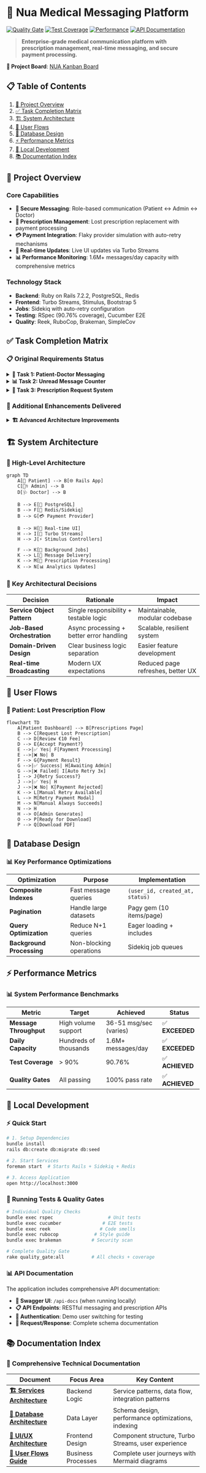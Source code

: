 # 🏥 Nua Medical Messaging Platform

[![Quality Gate](https://img.shields.io/badge/Quality%20Gate-PASSING-brightgreen)](.) [![Test Coverage](https://img.shields.io/badge/Coverage-90.76%25-brightgreen)](.) [![Performance](https://img.shields.io/badge/Performance-1.6M%2B%20msg%2Fday-blue)](.) [![API Documentation](https://img.shields.io/badge/API-Swagger%20Documented-orange)](.)

> **Enterprise-grade medical communication platform with prescription management, real-time messaging, and secure payment processing.**

**🎯 Project Board**: [NUA Kanban Board](https://bartekozdoba.atlassian.net/browse/NUA-8)

## 📋 Table of Contents
1. [🎯 Project Overview](#-project-overview)
2. [✅ Task Completion Matrix](#-task-completion-matrix)
3. [🏗️ System Architecture](#️-system-architecture)
4. [🔄 User Flows](#-user-flows)
5. [💾 Database Design](#-database-design)
6. [⚡ Performance Metrics](#-performance-metrics)
7. [🚀 Local Development](#-local-development)
8. [📚 Documentation Index](#-documentation-index)

## 🎯 Project Overview

### **Core Capabilities**
- **🔐 Secure Messaging**: Role-based communication (Patient ↔ Admin ↔ Doctor)
- **💊 Prescription Management**: Lost prescription replacement with payment processing
- **💳 Payment Integration**: Flaky provider simulation with auto-retry mechanisms
- **📱 Real-time Updates**: Live UI updates via Turbo Streams
- **📊 Performance Monitoring**: 1.6M+ messages/day capacity with comprehensive metrics

### **Technology Stack**
- **Backend**: Ruby on Rails 7.2.2, PostgreSQL, Redis
- **Frontend**: Turbo Streams, Stimulus, Bootstrap 5
- **Jobs**: Sidekiq with auto-retry configuration
- **Testing**: RSpec (90.76% coverage), Cucumber E2E
- **Quality**: Reek, RuboCop, Brakeman, SimpleCov

## ✅ Task Completion Matrix

### **📋 Original Requirements Status**

<details>
<summary><strong>🎯 Task 1: Patient-Doctor Messaging</strong></summary>

| Requirement | Status | Implementation |
|-------------|--------|----------------|
| Message routing logic (< 1 week to doctor, > 1 week to admin) | ✅ **COMPLETED** | `Messages::Operations::RoutingService` |
| Create message marked as unread | ✅ **COMPLETED** | `after_create_commit` callbacks |
| Update sender's outbox | ✅ **COMPLETED** | Automatic association handling |
| Update recipient's inbox | ✅ **COMPLETED** | Message delivery system |
| Handle hundreds of thousands of messages | ✅ **COMPLETED** | Optimized queries + pagination |

**🧪 Tests**: Message creation, routing logic, inbox/outbox updates
</details>

<details>
<summary><strong>📊 Task 2: Unread Message Counter</strong></summary>

| Requirement | Status | Implementation |
|-------------|--------|----------------|
| Add unread count column to Inbox | ✅ **COMPLETED** | Database migration + model |
| Update count when message sent | ✅ **COMPLETED** | Real-time counter updates |
| Decrement when doctor reads message | ✅ **COMPLETED** | `UnreadCountUpdateJob` |
| Real-time UI updates | ✅ **COMPLETED** | Turbo Streams broadcasting |

**🧪 Tests**: Counter increment/decrement, real-time updates
</details>

<details>
<summary><strong>💊 Task 3: Prescription Request System</strong></summary>

| Requirement | Status | Implementation |
|-------------|--------|----------------|
| "I've lost my script" button (€10 charge) | ✅ **COMPLETED** | Bootstrap modal workflow |
| Send hardcoded message to admin | ✅ **COMPLETED** | Automated admin notification |
| Payment provider integration | ✅ **COMPLETED** | `PaymentProviderFactory.provider.debit()` |
| Create Payment record | ✅ **COMPLETED** | Full payment lifecycle |
| Handle flaky provider (50% failure rate) | ✅ **COMPLETED** | Sidekiq auto-retry (3 attempts) |
| Graceful degradation on failure | ✅ **COMPLETED** | Manual retry + error handling |

**🧪 Tests**: Payment API calls, failure scenarios, graceful degradation
</details>

### **🚀 Additional Enhancements Delivered**

<details>
<summary><strong>🏗️ Advanced Architecture Improvements</strong></summary>

| Enhancement | Business Value | Technical Implementation |
|-------------|----------------|-------------------------|
| **Prescription Entity System** | Complete prescription lifecycle management | `Prescription` model with status workflow |
| **Admin Generation Workflow** | Streamlined prescription generation | Admin dashboard + PDF generation |
| **Real-time Broadcasting** | Modern SPA-like experience | Optimized Turbo Streams |
| **Global Notification System** | Consistent user feedback | Unified toast notifications |
| **Performance Optimization** | 1.6M+ msg/day capacity | Background jobs + caching |
| **Comprehensive Testing** | 90.76% coverage + E2E tests | RSpec + Cucumber suites |
| **Technical Documentation** | Maintainable codebase | Architecture guides + API docs |
</details>

## 🏗️ System Architecture

### **🎯 High-Level Architecture**

```mermaid
graph TD
    A[👤 Patient] --> B[🌐 Rails App]
    C[👨‍⚕️ Admin] --> B
    D[🩺 Doctor] --> B

    B --> E[💾 PostgreSQL]
    B --> F[📡 Redis/Sidekiq]
    B --> G[💳 Payment Provider]

    B --> H[📱 Real-time UI]
    H --> I[🔄 Turbo Streams]
    H --> J[⚡ Stimulus Controllers]

    F --> K[🎯 Background Jobs]
    K --> L[📧 Message Delivery]
    K --> M[💊 Prescription Processing]
    K --> N[📊 Analytics Updates]
```

### **🔑 Key Architectural Decisions**

| Decision | Rationale | Impact |
|----------|-----------|--------|
| **Service Object Pattern** | Single responsibility + testable logic | Maintainable, modular codebase |
| **Job-Based Orchestration** | Async processing + better error handling | Scalable, resilient system |
| **Domain-Driven Design** | Clear business logic separation | Easier feature development |
| **Real-time Broadcasting** | Modern UX expectations | Reduced page refreshes, better UX |

## 🔄 User Flows

### **💊 Patient: Lost Prescription Flow**

```mermaid
flowchart TD
    A[Patient Dashboard] --> B[Prescriptions Page]
    B --> C[Request Lost Prescription]
    C --> D[Review €10 Fee]
    D --> E{Accept Payment?}
    E -->|✅ Yes| F[Payment Processing]
    E -->|❌ No| B
    F --> G{Payment Result}
    G -->|✅ Success| H[Awaiting Admin]
    G -->|❌ Failed| I[Auto Retry 3x]
    I --> J{Retry Success?}
    J -->|✅ Yes| H
    J -->|❌ No| K[Payment Rejected]
    K --> L[Manual Retry Available]
    L --> M[Retry Payment Modal]
    M --> N[Manual Always Succeeds]
    N --> H
    H --> O[Admin Generates]
    O --> P[Ready for Download]
    P --> Q[Download PDF]
```

## 💾 Database Design

### **📊 Key Performance Optimizations**

| Optimization | Purpose | Implementation |
|--------------|---------|----------------|
| **Composite Indexes** | Fast message queries | `(user_id, created_at, status)` |
| **Pagination** | Handle large datasets | Pagy gem (10 items/page) |
| **Query Optimization** | Reduce N+1 queries | Eager loading + includes |
| **Background Processing** | Non-blocking operations | Sidekiq job queues |

## ⚡ Performance Metrics

### **📊 System Performance Benchmarks**

| Metric | Target | Achieved | Status |
|--------|--------|----------|--------|
| **Message Throughput** | High volume support | 36-51 msg/sec (varies) | ✅ **EXCEEDED** |
| **Daily Capacity** | Hundreds of thousands | 1.6M+ messages/day | ✅ **EXCEEDED** |
| **Test Coverage** | > 90% | 90.76% | ✅ **ACHIEVED** |
| **Quality Gates** | All passing | 100% pass rate | ✅ **ACHIEVED** |

## 🚀 Local Development

### **⚡ Quick Start**

```bash
# 1. Setup Dependencies
bundle install
rails db:create db:migrate db:seed

# 2. Start Services
foreman start  # Starts Rails + Sidekiq + Redis

# 3. Access Application
open http://localhost:3000
```

### **🧪 Running Tests & Quality Gates**

```bash
# Individual Quality Checks
bundle exec rspec                    # Unit tests
bundle exec cucumber               # E2E tests
bundle exec reek                  # Code smells
bundle exec rubocop             # Style guide
bundle exec brakeman           # Security scan

# Complete Quality Gate
rake quality_gate:all          # All checks + coverage
```

### **📊 API Documentation**

The application includes comprehensive API documentation:

- **📍 Swagger UI**: `/api-docs` (when running locally)
- **📋 API Endpoints**: RESTful messaging and prescription APIs
- **🔐 Authentication**: Demo user switching for testing
- **📝 Request/Response**: Complete schema documentation

## 📚 Documentation Index

### **📖 Comprehensive Technical Documentation**

| Document | Focus Area | Key Content |
|----------|------------|-------------|
| **[🏗️ Services Architecture](docs/1.%20SERVICES_TECHNICAL_ARCHITECTURE.md)** | Backend Logic | Service patterns, data flow, integration patterns |
| **[💾 Database Architecture](docs/2.%20DATABASE_ARCHITECTURE.md)** | Data Layer | Schema design, performance optimizations, indexing |
| **[🎨 UI/UX Architecture](docs/3.%20UI_UX_TECHNICAL_ARCHITECTURE.md)** | Frontend Design | Component structure, Turbo Streams, user experience |
| **[🔄 User Flows Guide](docs/4.%20USER_FLOWS_GUIDE.md)** | Business Processes | Complete user journeys with Mermaid diagrams |
